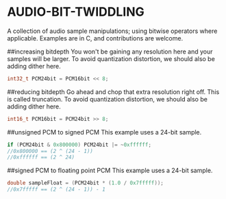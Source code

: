 # AUDIO-BIT-TWIDDLING
A collection of audio sample manipulations; using bitwise operators where applicable. Examples are in C, and contributions are welcome.

##increasing bitdepth
You won't be gaining any resolution here and your samples will be larger. To avoid quantization distortion, we should also be adding dither here.
```c
int32_t PCM24bit = PCM16bit << 8;
```

##reducing bitdepth
Go ahead and chop that extra resolution right off. This is called truncation. To avoid quantization distortion, we should also be adding dither here.
```c
int16_t PCM16bit = PCM24bit >> 8;
```

##unsigned PCM to signed PCM
This example uses a 24-bit sample.
```c
if (PCM24bit & 0x800000) PCM24bit |= ~0xffffff;
//0x800000 == (2 ^ (24 - 1))
//0xffffff == (2 ^ 24)
```

##signed PCM to floating point PCM
This example uses a 24-bit sample.
```c
double sampleFloat = (PCM24bit * (1.0 / 0x7fffff));
//0x7fffff == (2 ^ (24 - 1)) - 1
```
